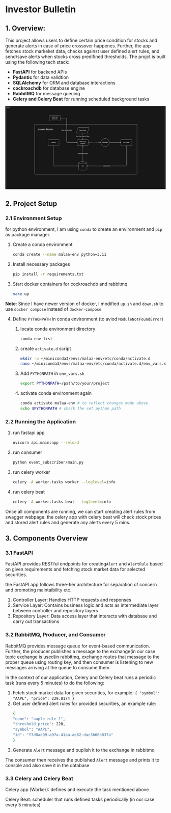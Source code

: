 # Investor Bulletin

## 1. Overview:

This project allows users to define certain price condition for stocks and generate alerts in case of price crossover happenes. Further, the app fetches stock markeket data, checks against user defined alert rules, and send/save alerts when stocks cross predifined thresholds. The projct is built using the following tech stack:

- **FastAPI** for backend APIs
- **Pydantic** for data validtion
- **SQLAlchemy** for ORM and database interactions
- **cockroachdb** for database engine
- **RabbitMQ** for message queuing
- **Celery and Celery Beat** for running scheduled background tasks


![Investor Bulletin Architecture](./investor_bulletin/imgs/investor_bulletin_hld.png)


## 2. Project Setup

### 2.1 Environment Setup
for python environment, I am using `conda` to create an environment and `pip` as package manager.

1. Create a conda environment
    ```sh
    conda create --name malaa-env python=3.11
    ```
2. Install necessary packages
    ```sh
    pip install -r requirements.txt
    ```
3. Start docker containers for cockroachdb and rabbitmq
    ```sh
    make up
    ```
**Note**: Since I have newer version of docker, I modified `up.sh` and `down.sh` to use `docker compose` instead of `docker-compose`

4. Define `PYTHONPATH` in conda environment (to aviod `ModuleNotFoundError`)
    1. locate conda environment directory
        ```sh
        conda env list
        ```
    2. create `activate.d` script
        ```sh
        mkdir -p ~/miniconda3/envs/malaa-env/etc/conda/activate.d
        nano ~/miniconda3/envs/malaa-env/etc/conda/activate.d/env_vars.sh
        ```

    3. Add `PYTHONPATH` in `env_vars.sh`
        ```sh
        export PYTHONPATH=/path/to/your/project
        ```

    4. activate conda environment again
        ```sh
        conda activate malaa-env # to reflect changes made above
        echo $PYTHONPATH # check the set python path
        ```
### 2.2 Running the Application

1. run fastapi app
    ```sh
    uvicorn api.main:app --reload
    ```

2. run consumer
    ```sh
    python event_subscriber/main.py
    ```

3. run celery worker
    ```sh
    celery -A worker.tasks worker --loglevel=info
    ```
4. run celery beat
    ```sh
    celery -A worker.tasks beat --loglevel=info
    ```

Once all components are running, we can start creating alert rules from swagger webpage. the celery app with celery beat will check stock prices and stored alert rules and generate any alerts every 5 mins.

## 3. Components Overview

### 3.1 FastAPI

FastAPI provides RESTful endpoints for creating`Alert` and `AlertRule` based on given requirements and fetching stock market data for selected securities.

the FastAPI app follows three-tier architecture for separation of concern and promoting maintaibility etc.

1. Controller Layer: Handles HTTP requests and responses
2. Service Layer: Contains business logic and acts as intermediate layer between controller and repository layers
3. Repository Layer: Data access layer that interacts with database and carry out transactions

### 3.2 RabbitMQ, Producer, and Consumer

RabbitMQ provides message queue for event-based communication. Further, the producer publishes a message to the exchange(in our case topic exchange is used)in rabbitmq, exchange routes that message to the proper queue using routing key, and then consumer is listening to new messages arriving at the queue to consume them.

In the context of our application, Celery and Celery beat runs a periodic task (runs every 5 minutes) to do the following:
1. Fetch stock market data for given securities,  for example: ```{
    "symbol": "AAPL",
    "price": 229.8174
  }```
2. Get user defined alert rules for provided securities, an example rule:
    ```sh
    {
    "name": "aaple rule 1",
    "threshold_price": 220,
    "symbol": "AAPL",
    "id": "f7d8ae99-a9fa-41aa-ae62-dac3b60b837a"
    }
    ```
3. Generate `Alert` message and puplish it to the exchange in rabbitmq

The consumer then receives the published `Alert` message and prints it to console and also save it in the database

### 3.3 Celery and Celery Beat

Celery app (Worker): defines and execute the task mentioned above

Celery Beat: scheduler that runs defined tasks periodically (in our case every 5 minutes)
